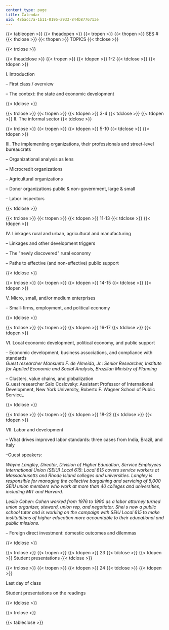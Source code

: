 ```yaml
---
content_type: page
title: Calendar
uid: 48bacc7a-1b11-0195-a933-844b8776713e
---
```


{{< tableopen >}}
{{< theadopen >}}
{{< tropen >}}
{{< thopen >}}
SES #
{{< thclose >}}
{{< thopen >}}
TOPICS
{{< thclose >}}

{{< trclose >}}

{{< theadclose >}}
{{< tropen >}}
{{< tdopen >}}
1-2
{{< tdclose >}}
{{< tdopen >}}


I. Introduction

– First class / overview

– The context: the state and economic development


{{< tdclose >}}

{{< trclose >}}
{{< tropen >}}
{{< tdopen >}}
3-4
{{< tdclose >}}
{{< tdopen >}}
II. The informal sector
{{< tdclose >}}

{{< trclose >}}
{{< tropen >}}
{{< tdopen >}}
5-10
{{< tdclose >}}
{{< tdopen >}}


III. The implementing organizations, their professionals and street-level bureaucrats

– Organizational analysis as lens

– Microcredit organizations

– Agricultural organizations

– Donor organizations public & non-government, large & small

– Labor inspectors


{{< tdclose >}}

{{< trclose >}}
{{< tropen >}}
{{< tdopen >}}
11-13
{{< tdclose >}}
{{< tdopen >}}


IV. Linkages rural and urban, agricultural and manufacturing

– Linkages and other development triggers

– The "newly discovered" rural economy

– Paths to effective (and non-effective) public support


{{< tdclose >}}

{{< trclose >}}
{{< tropen >}}
{{< tdopen >}}
14-15
{{< tdclose >}}
{{< tdopen >}}


V. Micro, small, and/or medium enterprises

– Small-firms, employment, and political economy


{{< tdclose >}}

{{< trclose >}}
{{< tropen >}}
{{< tdopen >}}
16-17
{{< tdclose >}}
{{< tdopen >}}


VI. Local economic development, political economy, and public support

– Economic development, business associations, and compliance with standards  
_Guest researcher Mansueto F. de Almeida, Jr.: Senior Researcher, Institute for Applied Economic and Social Analysis, Brazilian Ministry of Planning_

– Clusters, value chains, and globalization  
G_uest researcher Salo Coslovsky: Assistant Professor of International Development, New York University, Roberto F. Wagner School of Public Service_


{{< tdclose >}}

{{< trclose >}}
{{< tropen >}}
{{< tdopen >}}
18-22
{{< tdclose >}}
{{< tdopen >}}


VII. Labor and development

– What drives improved labor standards: three cases from India, Brazil, and Italy

–Guest speakers:

_Wayne Langley, Director, Division of Higher Education, Service Employees International Union (SEIU) Local 615_: _Local 615 covers service workers at Massachusetts and Rhode Island colleges and universities. Langley is responsible for managing the collective bargaining and servicing of 5,000 SEIU union members who work at more than 40 colleges and universities, including MIT and Harvard._

_Leslie Cohen:_ _Cohen worked from 1976 to 1990 as a labor attorney turned union organizer, steward, union rep, and negotiator. Shei s now a public school tutor and is working on the campaign with SEIU Local 615_ _to make institutitions of higher education more accountable to their educational and public missions._

– Foreign direct investment: domestic outcomes and dilemmas


{{< tdclose >}}

{{< trclose >}}
{{< tropen >}}
{{< tdopen >}}
23
{{< tdclose >}}
{{< tdopen >}}
Student presentations
{{< tdclose >}}

{{< trclose >}}
{{< tropen >}}
{{< tdopen >}}
24
{{< tdclose >}}
{{< tdopen >}}


Last day of class

Student presentations on the readings


{{< tdclose >}}

{{< trclose >}}

{{< tableclose >}}